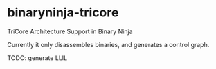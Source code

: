 # binaryninja-tricore
 TriCore Architecture Support in Binary Ninja

 Currently it only disassembles binaries, and generates a control graph.

 TODO: generate LLIL
